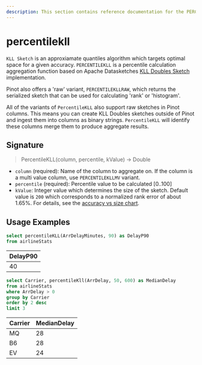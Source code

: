 ```yaml
---
description: This section contains reference documentation for the PERCENTILEKLL function.
---
```


# percentilekll

`KLL Sketch` is an approxiamate quantiles algorithm which targets optimal space for a given accuracy. `PERCENTILEKLL` is a percentile calculation aggregation function based on Apache Datasketches [KLL Doubles Sketch](https://datasketches.apache.org/docs/KLL/KLLSketch.html) implementation.

Pinot also offers a 'raw' variant, `PERCENTILEKLLRAW`, which returns the serialized sketch that can be used for calculating 'rank' or 'histogram'.

All of the variants of `PercentileKLL` also support raw sketches in Pinot columns. This means you can create KLL Doubles sketches outside of Pinot and ingest them into columns as binary strings. `PercentileKLL` will identify these columns merge them to produce aggregate results.

## Signature

> PercentileKLL(column, percentile, kValue) -> Double

* `column` (required): Name of the column to aggregate on. If the column is a multi value column, use `PERCENTILEKLLMV` variant.
* `percentile` (required): Percentile value to be calculated \[0..100]
* `kValue`: Integer value which determines the size of the sketch. Default value is `200` which corresponds to a normalized rank error of about 1.65%. For details, see the [accuracy vs size chart](https://datasketches.apache.org/docs/KLL/KLLAccuracyAndSize.html).

## Usage Examples

```sql
select percentileKLL(ArrDelayMinutes, 90) as DelayP90
from airlineStats
```

| DelayP90 |
| -------- |
| 40       |

```sql
select Carrier, percentileKll(ArrDelay, 50, 600) as MedianDelay
from airlineStats
where ArrDelay > 0
group by Carrier
order by 2 desc
limit 3
```

| Carrier | MedianDelay |
| ------- | ----------- |
| MQ      | 28          |
| B6      | 28          |
| EV      | 24          |
